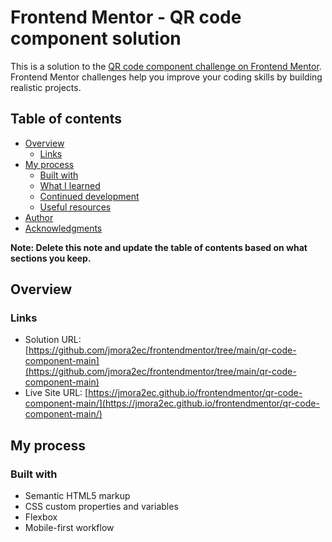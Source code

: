 # Frontend Mentor - QR code component solution

This is a solution to the [QR code component challenge on Frontend Mentor](https://www.frontendmentor.io/challenges/qr-code-component-iux_sIO_H). Frontend Mentor challenges help you improve your coding skills by building realistic projects.

## Table of contents

- [Overview](#overview)
  - [Links](#links)
- [My process](#my-process)
  - [Built with](#built-with)
  - [What I learned](#what-i-learned)
  - [Continued development](#continued-development)
  - [Useful resources](#useful-resources)
- [Author](#author)
- [Acknowledgments](#acknowledgments)

**Note: Delete this note and update the table of contents based on what sections you keep.**

## Overview

### Links

- Solution URL: [https://github.com/jmora2ec/frontendmentor/tree/main/qr-code-component-main](https://github.com/jmora2ec/frontendmentor/tree/main/qr-code-component-main)
- Live Site URL: [https://jmora2ec.github.io/frontendmentor/qr-code-component-main/](https://jmora2ec.github.io/frontendmentor/qr-code-component-main/)

## My process

### Built with

- Semantic HTML5 markup
- CSS custom properties and variables
- Flexbox
- Mobile-first workflow
